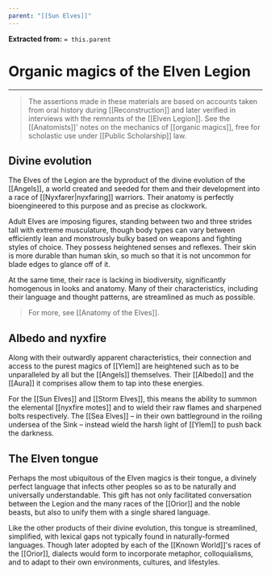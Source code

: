 ```yaml
---
parent: "[[Sun Elves]]"
---
```

**Extracted from:** `= this.parent`
# Organic magics of the Elven Legion

---

> The assertions made in these materials are based on accounts taken from oral history during [[Reconstruction]] and later verified in interviews with the remnants of the [[Elven Legion]]. See the [[Anatomists]]' notes on the mechanics of [[organic magics]], free for scholastic use under [[Public Scholarship]] law.

## Divine evolution

The Elves of the Legion are the byproduct of the divine evolution of the [[Angels]], a world created and seeded for them and their development into a race of [[Nyxfarer|nyxfaring]] warriors. Their anatomy is perfectly bioengineered to this purpose and as precise as clockwork.

Adult Elves are imposing figures, standing between two and three strides tall with extreme musculature, though body types can vary between efficiently lean and monstrously bulky based on weapons and fighting styles of choice. They possess heightened senses and reflexes. Their skin is more durable than human skin, so much so that it is not uncommon for blade edges to glance off of it.

At the same time, their race is lacking in biodiversity, significantly homogenous in looks and anatomy. Many of their characteristics, including their language and thought patterns, are streamlined as much as possible.

> For more, see [[Anatomy of the Elves]].

## Albedo and nyxfire

Along with their outwardly apparent characteristics, their connection and access to the purest magics of [[Ylem]] are heightened such as to be unparalleled by all but the [[Angels]] themselves. Their [[Albedo]] and the [[Aura]] it comprises allow them to tap into these energies.

For the [[Sun Elves]] and [[Storm Elves]], this means the ability to summon the elemental [[nyxfire motes]] and to wield their raw flames and sharpened bolts respectively. The [[Sea Elves]] – in their own battleground in the roiling undersea of the Sink – instead wield the harsh light of [[Ylem]] to push back the darkness.

## The Elven tongue

Perhaps the most ubiquitous of the Elven magics is their tongue, a divinely perfect language that infects other peoples so as to be naturally and universally understandable. This gift has not only facilitated conversation between the Legion and the many races of the [[Orior]] and the noble beasts, but also to unify them with a single shared language.

Like the other products of their divine evolution, this tongue is streamlined, simplified, with lexical gaps not typically found in naturally-formed languages. Though later adopted by each of the [[Known World]]'s races of the [[Orior]], dialects would form to incorporate metaphor, colloquialisms, and to adapt to their own environments, cultures, and lifestyles.